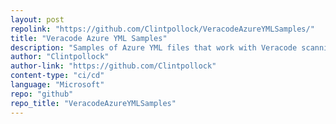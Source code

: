 ```yaml
---
layout: post
repolink: "https://github.com/Clintpollock/VeracodeAzureYMLSamples/"
title: "Veracode Azure YML Samples"
description: "Samples of Azure YML files that work with Veracode scanning"
author: "Clintpollock"
author-link: "https://github.com/Clintpollock"
content-type: "ci/cd"
language: "Microsoft"
repo: "github"
repo_title: "VeracodeAzureYMLSamples"
---
```

